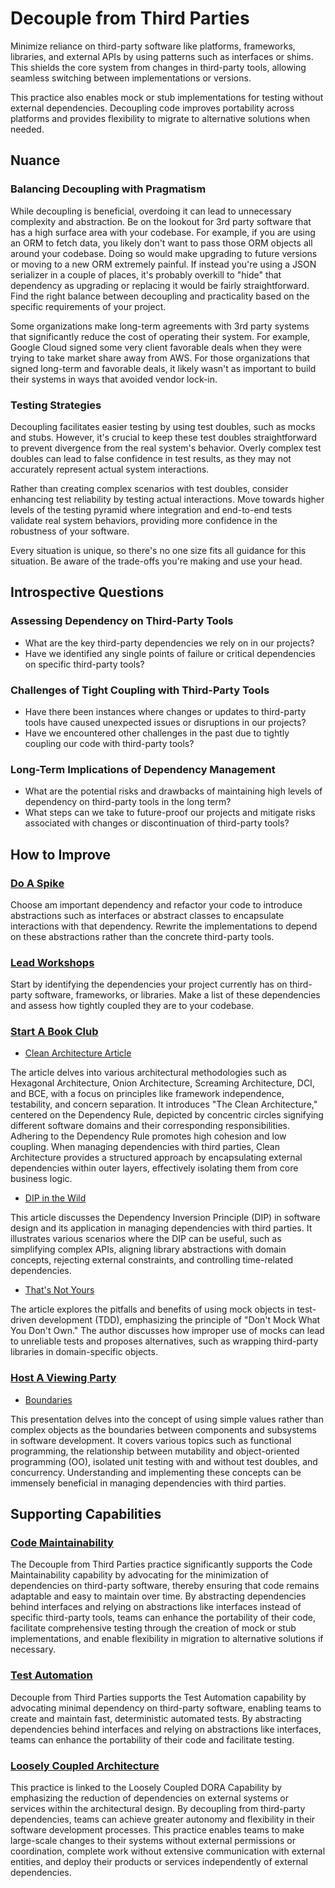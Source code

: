 # Decouple from Third Parties

Minimize reliance on third-party software like platforms, frameworks, libraries, and external APIs by using patterns such as interfaces or shims. This shields the core system from changes in third-party tools, allowing seamless switching between implementations or versions.

This practice also enables mock or stub implementations for testing without external dependencies. Decoupling code improves portability across platforms and provides flexibility to migrate to alternative solutions when needed.

## Nuance

### Balancing Decoupling with Pragmatism

While decoupling is beneficial, overdoing it can lead to unnecessary complexity and abstraction. Be on the lookout for 3rd party software that has a high surface area with your codebase. For example, if you are using an ORM to fetch data, you likely don't want to pass those ORM objects all around your codebase. Doing so would make upgrading to future versions or moving to a new ORM extremely painful. If instead you're using a JSON serializer in a couple of places, it's probably overkill to "hide" that dependency as upgrading or replacing it would be fairly straightforward. Find the right balance between decoupling and practicality based on the specific requirements of your project.

Some organizations make long-term agreements with 3rd party systems that significantly reduce the cost of operating their system. For example, Google Cloud signed some very client favorable deals when they were trying to take market share away from AWS. For those organizations that signed long-term and favorable deals, it likely wasn't as important to build their systems in ways that avoided vendor lock-in.

### Testing Strategies

Decoupling facilitates easier testing by using test doubles, such as mocks and stubs. However, it's crucial to keep these test doubles straightforward to prevent divergence from the real system's behavior. Overly complex test doubles can lead to false confidence in test results, as they may not accurately represent actual system interactions.

Rather than creating complex scenarios with test doubles, consider enhancing test reliability by testing actual interactions. Move towards higher levels of the testing pyramid where integration and end-to-end tests validate real system behaviors, providing more confidence in the robustness of your software.

Every situation is unique, so there's no one size fits all guidance for this situation. Be aware of the trade-offs you're making and use your head.

## Introspective Questions

### Assessing Dependency on Third-Party Tools

* What are the key third-party dependencies we rely on in our projects?
* Have we identified any single points of failure or critical dependencies on specific third-party tools?

### Challenges of Tight Coupling with Third-Party Tools

* Have there been instances where changes or updates to third-party tools have caused unexpected issues or disruptions in our projects?
* Have we encountered other challenges in the past due to tightly coupling our code with third-party tools?

### Long-Term Implications of Dependency Management

* What are the potential risks and drawbacks of maintaining high levels of dependency on third-party tools in the long term?
* What steps can we take to future-proof our projects and mitigate risks associated with changes or discontinuation of third-party tools?

## How to Improve

### [Do A Spike](/practices/do-a-spike.md)

Choose am important dependency and refactor your code to introduce abstractions such as interfaces or abstract classes to encapsulate interactions with that dependency.
Rewrite the implementations to depend on these abstractions rather than the concrete third-party tools.

### [Lead Workshops](/practices/lead-workshops.md)

Start by identifying the dependencies your project currently has on third-party software, frameworks, or libraries. Make a list of these dependencies and assess how tightly coupled they are to your codebase.

### [Start A Book Club](/practices/start-a-book-club.md)

- [Clean Architecture Article](https://blog.cleancoder.com/uncle-bob/2012/08/13/the-clean-architecture.html)

The article delves into various architectural methodologies such as Hexagonal Architecture, Onion Architecture, Screaming Architecture, DCI, and BCE, with a focus on principles like framework independence, testability, and concern separation.
It introduces "The Clean Architecture," centered on the Dependency Rule, depicted by concentric circles signifying different software domains and their corresponding responsibilities.
Adhering to the Dependency Rule promotes high cohesion and low coupling. When managing dependencies with third parties, Clean Architecture provides a structured approach by encapsulating external dependencies within outer layers, effectively isolating them from core business logic.

- [DIP in the Wild](https://martinfowler.com/articles/dipInTheWild.html)

This article discusses the Dependency Inversion Principle (DIP) in software design and its application in managing dependencies with third parties. It illustrates various scenarios where the DIP can be useful, such as simplifying complex APIs, aligning library abstractions with domain concepts, rejecting external constraints, and controlling time-related dependencies.

- [That's Not Yours](https://8thlight.com/insights/thats-not-yours)

The article explores the pitfalls and benefits of using mock objects in test-driven development (TDD), emphasizing the principle of "Don't Mock What You Don't Own."
The author discusses how improper use of mocks can lead to unreliable tests and proposes alternatives, such as wrapping third-party libraries in domain-specific objects.

### [Host A Viewing Party](/practices/host-a-viewing-party.md)

- [Boundaries](https://www.destroyallsoftware.com/talks/boundaries)

This presentation delves into the concept of using simple values rather than complex objects as the boundaries between components and subsystems in software development. It covers various topics such as functional programming, the relationship between mutability and object-oriented programming (OO), isolated unit testing with and without test doubles, and concurrency. Understanding and implementing these concepts can be immensely beneficial in managing dependencies with third parties.

## Supporting Capabilities

### [Code Maintainability](capabilities/tech/code-maintainability.md)

The Decouple from Third Parties practice significantly supports the Code Maintainability capability by advocating for the minimization of dependencies on third-party software, thereby ensuring that code remains adaptable and easy to maintain over time. By abstracting dependencies behind interfaces and relying on abstractions like interfaces instead of specific third-party tools, teams can enhance the portability of their code, facilitate comprehensive testing through the creation of mock or stub implementations, and enable flexibility in migration to alternative solutions if necessary.

### [Test Automation](https://dora.dev/devops-capabilities/technical/test-automation/)

Decouple from Third Parties supports the Test Automation capability by advocating minimal dependency on third-party software,
enabling teams to create and maintain fast, deterministic automated tests.
By abstracting dependencies behind interfaces and relying on abstractions like interfaces, teams can enhance the portability of their code and facilitate testing.

### [Loosely Coupled Architecture](https://dora.dev/devops-capabilities/process/loosely-coupled-architecture/)

This practice is linked to the Loosely Coupled DORA Capability by emphasizing the reduction of dependencies on external systems or services within the architectural design.
By decoupling from third-party dependencies, teams can achieve greater autonomy and flexibility in their software development processes.
This practice enables teams to make large-scale changes to their systems without external permissions or coordination, complete work without extensive communication with external entities, and deploy their products or services independently of external dependencies.
